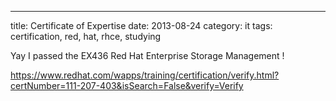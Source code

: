 ---
title: Certificate of Expertise
date: 2013-08-24
category: it
tags: certification, red, hat, rhce, studying

Yay I passed the EX436 Red Hat Enterprise Storage Management !

https://www.redhat.com/wapps/training/certification/verify.html?certNumber=111-207-403&isSearch=False&verify=Verify
